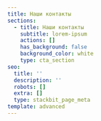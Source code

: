 ```yaml
---
title: Наши контакты
sections:
  - title: Наши контакты
    subtitle: lorem-ipsum
    actions: []
    has_background: false
    background_color: white
    type: cta_section
seo:
  title: ''
  description: ''
  robots: []
  extra: []
  type: stackbit_page_meta
template: advanced
---
```

